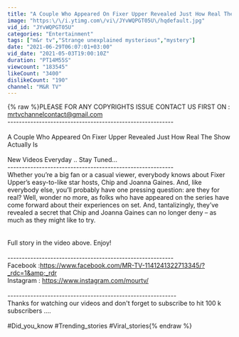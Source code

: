 ```yaml
---
title: "A Couple Who Appeared On Fixer Upper Revealed Just How Real The Show Actually Is"
image: "https:\/\/i.ytimg.com\/vi\/JYvWQPGT05U\/hqdefault.jpg"
vid_id: "JYvWQPGT05U"
categories: "Entertainment"
tags: ["m&r tv","Strange unexplained mysterious","mystery"]
date: "2021-06-29T06:07:01+03:00"
vid_date: "2021-05-03T19:00:10Z"
duration: "PT14M55S"
viewcount: "183545"
likeCount: "3400"
dislikeCount: "190"
channel: "M&R TV"
---
```

{% raw %}PLEASE FOR ANY COPYRIGHTS ISSUE CONTACT US FIRST ON : mrtvchannelcontact@gmail.com<br />----------------------------------------------------------<br /><br />A Couple Who Appeared On Fixer Upper Revealed Just How Real The Show Actually Is<br /><br />New Videos Everyday .. Stay Tuned...<br />----------------------------------------------------------<br />Whether you’re a big fan or a casual viewer, everybody knows about Fixer Upper’s easy-to-like star hosts, Chip and Joanna Gaines. And, like everybody else, you’ll probably have one pressing question: are they for real? Well, wonder no more, as folks who have appeared on the series have come forward about their experiences on set. And, tantalizingly, they’ve revealed a secret that Chip and Joanna Gaines can no longer deny – as much as they might like to try.<br /><br /><br />Full story in the video above. Enjoy!<br /><br />----------------------------------------------------------<br />Facebook :<a rel="nofollow" target="blank" href="https://www.facebook.com/MR-TV-1141241322713345/?_rdc=1&amp;_rdr">https://www.facebook.com/MR-TV-1141241322713345/?_rdc=1&amp;_rdr</a><br />Instagram : <a rel="nofollow" target="blank" href="https://www.instagram.com/mourtv/">https://www.instagram.com/mourtv/</a><br /><br />-----------------------------------------------------------<br />Thanks for watching our videos and don't forget to subscribe to hit 100 k subscribers ....<br /><br />#Did_you_know #Trending_stories #Viral_stories{% endraw %}
